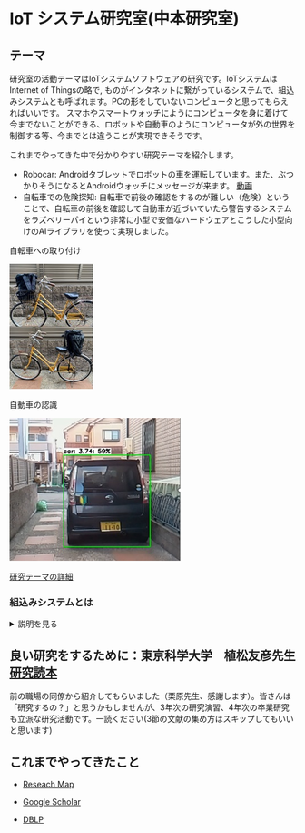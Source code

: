 # IoT システム研究室(中本研究室)
## テーマ
研究室の活動テーマはIoTシステムソフトウェアの研究です。IoTシステムはInternet of Thingsの略で, ものがインタネットに繋がっているシステムで、組込みシステムとも呼ばれます。PCの形をしていないコンピュータと思ってもらえればいいです。
スマホやスマートウォッチにようにコンピュータを身に着けて今までないことができる、ロボットや自動車のようにコンピュータが外の世界を制御する等、今までとは違うことが実現できそうです。

これまでやってきた中で分かりやすい研究テーマを紹介します。
* Robocar: Androidタブレットでロボットの車を運転しています。また、ぶつかりそうになるとAndroidウォッチにメッセージが来ます。
[動画](https://drive.google.com/file/d/1NLWYlyRwiBThH9kS02i1niw2sw8a41sL/view?usp=sharing)
* 自転車での危険探知: 自転車で前後の確認をするのが難しい（危険）ということで、自転車の前後を確認して自動車が近づいていたら警告するシステムをラズベリーパイという非常に小型で安価なハードウェアとこうした小型向けのAIライブラリを使って実現しました。

自転車への取り付け

![自転車への取り付け](./bike1.jpg )

自動車の認識

![自動車の認識](./bike2.jpg)

[研究テーマの詳細](https://eus-lab.github.io/eus/)

### 組込みシステムとは
<details><summary>説明を見る</summary><div>
組込みシステムには、小型ハードウェア(省電力CPU、小さいメモリ量、冷却機能なし等)、リアルタイム性能(外が相手のシステムですから待ってくれません。自動車では運転者が障害物を認識してから実際にブレーキを踏むまで300ミリ秒以内と言われています)、場合によっては、途中で不具合があっては困りますから高い信頼性等が要求されます。

私はNECに入社以来、携帯電話のインタネットサービスのiMode Javaアプリ（iアプリ）、携帯電話Linux（今のスマホのさきがけなるようなもの)やICカードソフトウェア、宇宙ステーション用ソフトウェア、自動車ソフトウェアの研究、開発に従事してきました。こうした製品は通常のオフィスで使われるPCとは利用環境が異なり、小型化、リアルタイム性能、高信頼性など特殊な機能が必要で、これらの機能をどう開発しているかが非常にチャレンジングでした。組込みシステムはこれらの製品ソフトウェアは中々一般の方には目につきにくいですが、日本の輸出の半分以上を占めていると言われており。日本の基幹産業を支えています。
</div></details>






## 良い研究をするために：東京科学大学　植松友彦先生[研究読本](http://www.it.ce.titech.ac.jp/uyematsu/howtoresearch.pdf)

前の職場の同僚から紹介してもらいました（栗原先生、感謝します）。皆さんは「研究するの？」と思うかもしませんが、3年次の研究演習、4年次の卒業研究も立派な研究活動です。一読ください(3節の文献の集め方はスキップしてもいいと思います)



## これまでやってきたこと
- [Reseach Map](https://researchmap.jp/read0205040)

- [Google Scholar](https://scholar.google.co.jp/citations?user=-yzL0TsAAAAJ&hl=ja)

- [DBLP](https://dblp.org/pid/95/5961.html)



